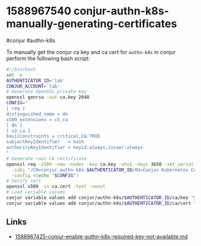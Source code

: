 # 1588967540 conjur-authn-k8s-manually-generating-certificates
#conjur #authn-k8s

To manually get the conjur ca key and ca cert for `authn-k8s` in conjur perform the following bash script:
```bash
#!/bin/bash
set -e
AUTHENTICATOR_ID='lab'
CONJUR_ACCOUNT='lab'
# Generate OpenSSL private key
openssl genrsa -out ca.key 2048
CONFIG="
[ req ]
distinguished_name = dn
x509_extensions = v3_ca
[ dn ]
[ v3_ca ]
basicConstraints = critical,CA:TRUE
subjectKeyIdentifier   = hash
authorityKeyIdentifier = keyid:always,issuer:always
"
# Generate root CA certificate
openssl req -x509 -new -nodes -key ca.key -sha1 -days 3650 -set_serial 0x0 -out ca.cert \
  -subj "/CN=conjur.authn-k8s.$AUTHENTICATOR_ID/OU=Conjur Kubernetes CA/O=$CONJUR_ACCOUNT" \
  -config <(echo "$CONFIG")
# Verify cert
openssl x509 -in ca.cert -text -noout
# Load variable values
conjur variable values add conjur/authn-k8s/$AUTHENTICATOR_ID/ca/key "$(cat ca.key)"
conjur variable values add conjur/authn-k8s/$AUTHENTICATOR_ID/ca/cert "$(cat ca.cert)"
```



## Links
- [1588967425-conjur-enable-authn-k8s-required-key-not-available.md](1588967425-conjur-enable-authn-k8s-required-key-not-available.md)
